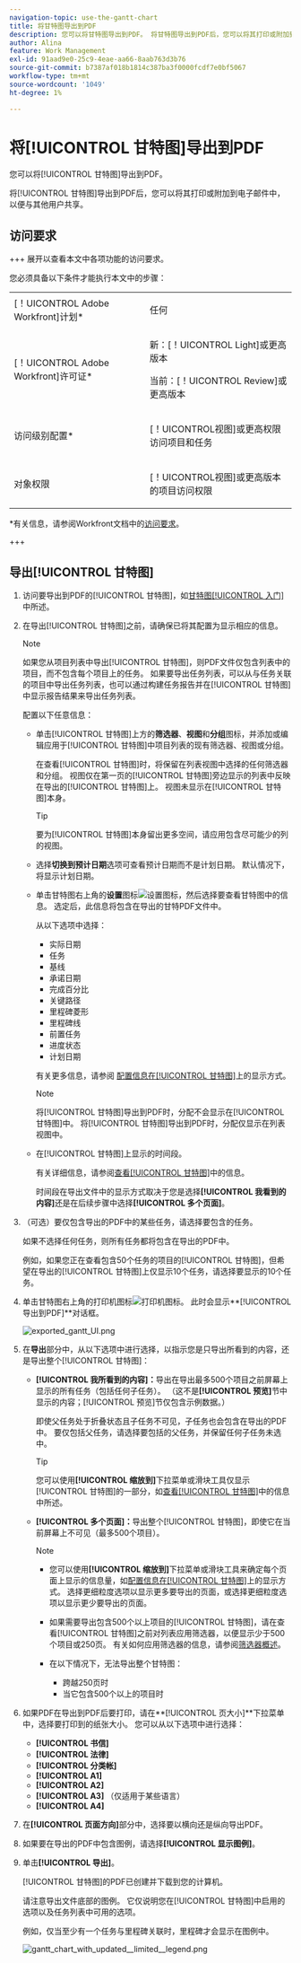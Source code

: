 ```yaml
---
navigation-topic: use-the-gantt-chart
title: 将甘特图导出到PDF
description: 您可以将甘特图导出到PDF。 将甘特图导出到PDF后，您可以将其打印或附加到电子邮件中，以与其他用户共享。
author: Alina
feature: Work Management
exl-id: 91aad9e0-25c9-4eae-aa66-8aab763d3b76
source-git-commit: b7387af018b1814c387ba3f0000fcdf7e0bf5067
workflow-type: tm+mt
source-wordcount: '1049'
ht-degree: 1%

---
```


# 将[!UICONTROL 甘特图]导出到PDF

<!--Audited: 09/2024-->

您可以将[!UICONTROL 甘特图]导出到PDF。

将[!UICONTROL 甘特图]导出到PDF后，您可以将其打印或附加到电子邮件中，以便与其他用户共享。

## 访问要求

+++ 展开以查看本文中各项功能的访问要求。

您必须具备以下条件才能执行本文中的步骤：

<table style="table-layout:auto"> 
 <col> 
 <col> 
 <tbody> 
  <tr> 
   <td role="rowheader">[！UICONTROL Adobe Workfront]计划*</td> 
   <td> <p>任何 </p> </td> 
  </tr> 
  <tr> 
   <td role="rowheader">[！UICONTROL Adobe Workfront]许可证*</td> 
   <td> <p>新：[！UICONTROL Light]或更高版本</p>
   <p>当前：[！UICONTROL Review]或更高版本</p> </td> 
  </tr> 
  <tr> 
   <td role="rowheader">访问级别配置*</td> 
   <td> <p>[！UICONTROL视图]或更高权限访问项目和任务</p> </td> 
  </tr> 
  <tr> 
   <td role="rowheader">对象权限</td> 
   <td> <p>[！UICONTROL视图]或更高版本的项目访问权限</p> </td> 
  </tr> 
 </tbody> 
</table>

*有关信息，请参阅Workfront文档中的[访问要求](/help/quicksilver/administration-and-setup/add-users/access-levels-and-object-permissions/access-level-requirements-in-documentation.md)。

+++

## 导出[!UICONTROL 甘特图]

1. 访问要导出到PDF的[!UICONTROL 甘特图]，如[甘特图[!UICONTROL 入门]](../../../manage-work/gantt-chart/use-the-gantt-chart/get-started-with-gantt.md)中所述。
1. 在导出[!UICONTROL 甘特图]之前，请确保已将其配置为显示相应的信息。

   >[!NOTE]
   >
   >如果您从项目列表中导出[!UICONTROL 甘特图]，则PDF文件仅包含列表中的项目，而不包含每个项目上的任务。 如果要导出任务列表，可以从与任务关联的项目中导出任务列表，也可以通过构建任务报告并在[!UICONTROL 甘特图]中显示报告结果来导出任务列表。

   配置以下任意信息：

   * 单击[!UICONTROL 甘特图]上方的&#x200B;**筛选器**、**视图**&#x200B;和&#x200B;**分组**&#x200B;图标，并添加或编辑应用于[!UICONTROL 甘特图]中项目列表的现有筛选器、视图或分组。

     在查看[!UICONTROL 甘特图]时，将保留在列表视图中选择的任何筛选器和分组。 视图仅在第一页的[!UICONTROL 甘特图]旁边显示的列表中反映在导出的[!UICONTROL 甘特图]上。 视图未显示在[!UICONTROL 甘特图]本身。

     >[!TIP]
     >
     >要为[!UICONTROL 甘特图]本身留出更多空间，请应用包含尽可能少的列的视图。

   * 选择&#x200B;**切换到预计日期**&#x200B;选项可查看预计日期而不是计划日期。 默认情况下，将显示计划日期。

   * 单击甘特图右上角的&#x200B;**设置**&#x200B;图标![设置图标](assets/settings-icon.png)，然后选择要查看甘特图中的信息。 选定后，此信息将包含在导出的甘特PDF文件中。

     从以下选项中选择：

      * 实际日期
      * 任务
      * 基线
      * 承诺日期
      * 完成百分比
      * 关键路径
      * 里程碑菱形
      * 里程碑线
      * 前置任务
      * 进度状态
      * 计划日期

     有关更多信息，请参阅   [配置信息在[!UICONTROL 甘特图]](../../../manage-work/gantt-chart/use-the-gantt-chart/configure-info-on-gantt-chart.md)上的显示方式。

     >[!NOTE]
     >
     > 将[!UICONTROL 甘特图]导出到PDF时，分配不会显示在[!UICONTROL 甘特图]中。 将[!UICONTROL 甘特图]导出到PDF时，分配仅显示在列表视图中。

   * 在[!UICONTROL 甘特图]上显示的时间段。

     有关详细信息，请参阅[查看[!UICONTROL 甘特图]](../../../manage-work/gantt-chart/use-the-gantt-chart/view-info-in-gantt.md)中的信息。

     时间段在导出文件中的显示方式取决于您是选择&#x200B;**[!UICONTROL 我看到的内容]**&#x200B;还是在后续步骤中选择&#x200B;**[!UICONTROL 多个页面]**。

1. （可选）要仅包含导出的PDF中的某些任务，请选择要包含的任务。

   如果不选择任何任务，则所有任务都将包含在导出的PDF中。

   例如，如果您正在查看包含50个任务的项目的[!UICONTROL 甘特图]，但希望在导出的[!UICONTROL 甘特图]上仅显示10个任务，请选择要显示的10个任务。

1. 单击甘特图右上角的打印机图标![打印机图标](assets/printer-icon.png)。
此时会显示**[!UICONTROL 导出到PDF]**&#x200B;对话框。

   ![exported_gantt_UI.png](assets/exported-gantt-ui-350x225.png)

1. 在&#x200B;**导出**&#x200B;部分中，从以下选项中进行选择，以指示您是只导出所看到的内容，还是导出整个[!UICONTROL 甘特图]：

   * **[!UICONTROL 我所看到的内容]：**&#x200B;导出在导出最多500个项目之前屏幕上显示的所有任务（包括任何子任务）。 （这不是&#x200B;**[!UICONTROL 预览]**&#x200B;节中显示的内容；[!UICONTROL 预览]节仅包含示例数据。）

     即使父任务处于折叠状态且子任务不可见，子任务也会包含在导出的PDF中。 要仅包括父任务，请选择要包括的父任务，并保留任何子任务未选中。

     >[!TIP]
     >
     >您可以使用&#x200B;**[!UICONTROL 缩放到]**&#x200B;下拉菜单或滑块工具仅显示[!UICONTROL 甘特图]的一部分，如[查看[!UICONTROL 甘特图]](../../../manage-work/gantt-chart/use-the-gantt-chart/view-info-in-gantt.md)中的信息中所述。


   * **[!UICONTROL 多个页面]：**&#x200B;导出整个[!UICONTROL 甘特图]，即使它在当前屏幕上不可见（最多500个项目）。

     >[!NOTE]
     >
     >* 您可以使用&#x200B;**[!UICONTROL 缩放到]**&#x200B;下拉菜单或滑块工具来确定每个页面上显示的信息量，如[配置信息在[!UICONTROL 甘特图]](../../../manage-work/gantt-chart/use-the-gantt-chart/configure-info-on-gantt-chart.md)上的显示方式。 选择更细粒度选项以显示更多要导出的页面，或选择更细粒度选项以显示更少要导出的页面。
     >
     >* 如果需要导出包含500个以上项目的[!UICONTROL 甘特图]，请在查看[!UICONTROL 甘特图]之前对列表应用筛选器，以便显示少于500个项目或250页。 有关如何应用筛选器的信息，请参阅[筛选器概述](../../../reports-and-dashboards/reports/reporting-elements/filters-overview.md)。
     >
     >
     >* 在以下情况下，无法导出整个甘特图：
     >   
     >   * 跨越250页时
     >   * 当它包含500个以上的项目时


1. 如果PDF在导出到PDF后要打印，请在&#x200B;**[!UICONTROL 页大小]**下拉菜单中，选择要打印到的纸张大小。
您可以从以下选项中进行选择：

   * **[!UICONTROL 书信]**
   * **[!UICONTROL 法律]**
   * **[!UICONTROL 分类帐]**
   * **[!UICONTROL A1]**
   * **[!UICONTROL A2]**
   * **[!UICONTROL A3]** （仅适用于某些语言）
   * **[!UICONTROL A4]**
1. 在&#x200B;**[!UICONTROL 页面方向]**&#x200B;部分中，选择要以横向还是纵向导出PDF。
1. 如果要在导出的PDF中包含图例，请选择&#x200B;**[!UICONTROL 显示图例]**。
1. 单击&#x200B;**[!UICONTROL 导出]**。

   [!UICONTROL 甘特图]的PDF已创建并下载到您的计算机。

   请注意导出文件底部的图例。 它仅说明您在[!UICONTROL 甘特图]中启用的选项以及任务列表中可用的选项。

   例如，仅当至少有一个任务与里程碑关联时，里程碑才会显示在图例中。

   ![gantt_chart_with_updated__limited__legend.png](assets/gantt-chart-with-updated--limited--legend-350x271.png)

